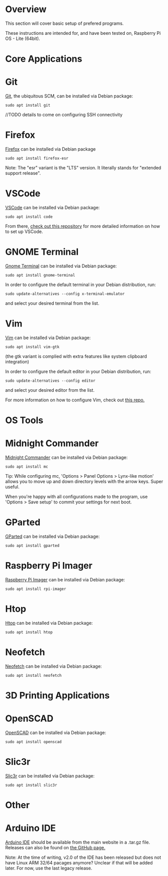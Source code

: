 Overview
===
This section will cover basic setup of prefered programs.

These instructions are intended for, and have been tested on, Raspberry Pi OS - Lite (64bit).


Core Applications
===
Git
===
[Git](https://git-scm.com/), the ubiquitous SCM, can be installed via Debian package:
```
sudo apt install git
```
//TODO details to come on configuring SSH connectivity

Firefox
===
[Firefox](https://www.mozilla.org) can be installed via Debian package
```
sudo apt install firefox-esr
```
Note: The "esr" variant is the "LTS" version. It literally stands for "extended support release".

VSCode
===
[VSCode](https://code.visualstudio.com/) can be installed via Debian package:
```
sudo apt install code
```
From there, [check out this repository](https://github.com/thegreatgramblinham/vscode-config) for more detailed information on how to set up VSCode.

GNOME Terminal
===
[Gnome Terminal](https://help.gnome.org/users/gnome-terminal/stable/) can be installed via Debian package:
```
sudo apt install gnome-terminal
```
In order to configure the default terminal in your Debian distribution, run:
```
sudo update-alternatives --config x-terminal-emulator
```
and select your desired terminal from the list.

Vim
===
[Vim](https://www.vim.org/) can be installed via Debian package:
```
sudo apt install vim-gtk
```
(the gtk variant is complied with extra features like system clipboard integration)

In order to configure the default editor in your Debian distribution, run:
```
sudo update-alternatives --config editor
```
and select your desired editor from the list.

For more information on how to configure Vim, check out [this repo.](https://github.com/thegreatgramblinham/vim-config)

OS Tools
===
Midnight Commander
===
[Midnight Commander](https://midnight-commander.org/) can be installed via Debian package:
```
sudo apt install mc
```

Tip: While configuring mc, 'Options > Panel Options > Lynx-like motion' allows you to move up and down directory levels with the arrow keys. Super useful.

When you're happy with all configurations made to the program, use 'Options > Save setup' to commit your settings for next boot.

GParted
===
[GParted](https://gparted.org/) can be installed via Debian package:
```
sudo apt install gparted
```

Raspberry Pi Imager
===
[Raspberry Pi Imager](https://github.com/raspberrypi/rpi-imager) can be installed via Debian package:
```
sudo apt install rpi-imager
```

Htop
===
[Htop](https://htop.dev/) can be installed via Debian package:
```
sudo apt install htop
```

Neofetch
===
[Neofetch](https://github.com/dylanaraps/neofetch) can be installed via Debian package:
```
sudo apt install neofetch
```

3D Printing Applications
===
OpenSCAD
===
[OpenSCAD](https://openscad.org/) can be installed via Debian package:
```
sudo apt install openscad
```

Slic3r
===
[Slic3r](https://slic3r.org/) can be installed via Debian package:
```
sudo apt install slic3r
```

Other
===
Arduino IDE
===
[Arduino IDE](https://www.arduino.cc/en/software) should be available from the main website in a .tar.gz file. Releases can also be found on [the GitHub page.](https://github.com/arduino/arduino-ide)

Note: At the time of writing, v2.0 of the IDE has been released but does not have Linux ARM 32/64 pacages anymore? Unclear if that will be added later. For now, use the last legacy release.
